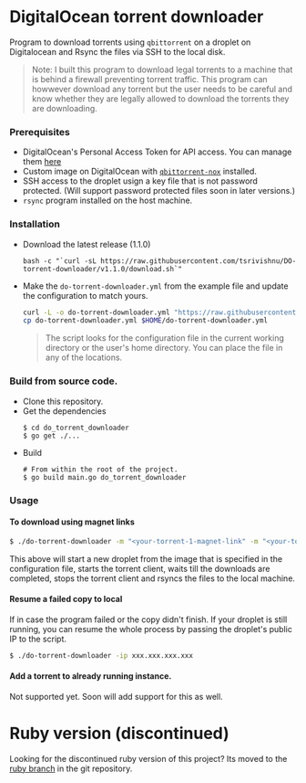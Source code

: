 # DigitalOcean torrent downloader

Program to download torrents using `qbittorrent` on a droplet on Digitalocean and Rsync the files via SSH to the local disk.

> Note: I built this program to download legal torrents to a machine that is behind a firewall preventing torrent traffic. This program can howwever download any torrent but the user needs to be careful and know whether they are legally allowed to download the torrents they are downloading.

### Prerequisites

* DigitalOcean's Personal Access Token for API access. You can manage them [here](https://cloud.digitalocean.com/settings/applications)
* Custom image on DigitalOcean with [`qbittorrent-nox`](https://github.com/qbittorrent/qBittorrent) installed.
* SSH access to the droplet usign a key file that is not password protected. (Will support password protected files soon in later versions.)
* `rsync` program installed on the host machine.

### Installation

* Download the latest release (1.1.0)
  ```
  bash -c "`curl -sL https://raw.githubusercontent.com/tsrivishnu/DO-torrent-downloader/v1.1.0/download.sh`"
  ```
* Make the `do-torrent-downloader.yml` from the example file and update the configuration to match yours.
  ```bash
  curl -L -o do-torrent-downloader.yml "https://raw.githubusercontent.com/tsrivishnu/DO-torrent-downloader/v1.1.0/do-torrent-downloader.example.yml" && \
  cp do-torrent-downloader.yml $HOME/do-torrent-downloader.yml
  ```
  > The script looks for the configuration file in the current working directory or the user's home directory. You can place the file in any of the locations.

### Build from source code.

* Clone this repository.
* Get the dependencies
  ```console
  $ cd do_torrent_downloader
  $ go get ./...
  ```
* Build
  ```console
  # From within the root of the project.
  $ go build main.go do_torrent_downloader
  ```

### Usage

#### To download using magnet links
```bash
$ ./do-torrent-downloader -m "<your-torrent-1-magnet-link" -m "<your-torrent-2-magnet-link"
```
 This above will start a new droplet from the image that is specified in the configuration file, starts the torrent client, waits till the downloads are completed, stops the torrent client and rsyncs the files to the local machine.

#### Resume a failed copy to local

If in case the program failed or the copy didn't finish. If your droplet is still running, you can resume the whole process by passing the droplet's public IP to the script.

```bash
$ ./do-torrent-downloader -ip xxx.xxx.xxx.xxx
```

#### Add a torrent to already running instance.

Not supported yet. Soon will add support for this as well.

# Ruby version (discontinued)

Looking for the discontinued ruby version of this project?
Its moved to the [ruby branch](https://github.com/tsrivishnu/DO-torrent-downloader/tree/ruby) in the git repository.
